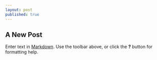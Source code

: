 ```yaml
---
layout: post
published: true
---
```




## A New Post

Enter text in [Markdown](http://daringfireball.net/projects/markdown/). Use the toolbar above, or click the **?** button for formatting help.
